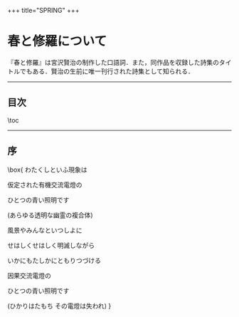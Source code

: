 +++
title="SPRING"
+++

# 春と修羅について

『春と修羅』は宮沢賢治の制作した口語詞．また，同作品を収録した詩集のタイトルでもある．賢治の生前に唯一刊行された詩集として知られる．

---

## 目次

\toc

---

## 序

\box{
  わたくしといふ現象は

  仮定された有機交流電燈の

  ひとつの青い照明です

  (あらゆる透明な幽霊の複合体)

  風景やみんなといつしよに

  せはしくせはしく明滅しながら

  いかにもたしかにともりつづける

  因果交流電燈の

  ひとつの青い照明です

  (ひかりはたもち その電燈は失われ)
}